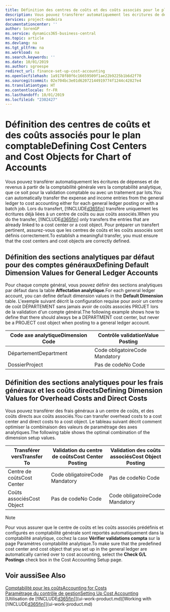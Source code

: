 ```yaml
---
title: Définition des centres de coûts et des coûts associés pour le plan comptable | Microsoft Docs
description: Vous pouvez transférer automatiquement les écritures de dépenses et de revenus à partir de la comptabilité générale vers la comptabilité analytique, que ce soit pour la validation comptable ou avec un traitement par lots. Lors du transfert, le système transfère uniquement les écritures déjà liées à un centre de coûts ou aux coûts associés. Pour préparer un transfert pertinent, assurez-vous que les centres de coûts et les coûts associés sont définis correctement.
services: project-madeira
documentationcenter: ''
author: SorenGP
ms.service: dynamics365-business-central
ms.topic: article
ms.devlang: na
ms.tgt_pltfrm: na
ms.workload: na
ms.search.keywords: ''
ms.date: 10/01/2019
ms.author: sgroespe
redirect_url: finance-set-up-cost-accounting
ms.openlocfilehash: 1a9178f80f6c16659509f1ae22b9225b1b6d2f70
ms.sourcegitcommit: 02e704bc3e01d62072144919774f1244c42827e4
ms.translationtype: HT
ms.contentlocale: fr-FR
ms.lasthandoff: 10/01/2019
ms.locfileid: "2302427"
---
```

# <a name="defining-cost-centers-and-cost-objects-for-chart-of-accounts"></a><span data-ttu-id="a7396-105">Définition des centres de coûts et des coûts associés pour le plan comptable</span><span class="sxs-lookup"><span data-stu-id="a7396-105">Defining Cost Centers and Cost Objects for Chart of Accounts</span></span>
<span data-ttu-id="a7396-106">Vous pouvez transférer automatiquement les écritures de dépenses et de revenus à partir de la comptabilité générale vers la comptabilité analytique, que ce soit pour la validation comptable ou avec un traitement par lots.</span><span class="sxs-lookup"><span data-stu-id="a7396-106">You can automatically transfer the expense and income entries from the general ledger to cost accounting either for each general ledger posting or with a batch job.</span></span> <span data-ttu-id="a7396-107">Lors du transfert, [!INCLUDE[d365fin](includes/d365fin_md.md)] transfère uniquement les écritures déjà liées à un centre de coûts ou aux coûts associés.</span><span class="sxs-lookup"><span data-stu-id="a7396-107">When you do the transfer, [!INCLUDE[d365fin](includes/d365fin_md.md)] only transfers the entries that are already linked to a cost center or a cost object.</span></span> <span data-ttu-id="a7396-108">Pour préparer un transfert pertinent, assurez-vous que les centres de coûts et les coûts associés sont définis correctement.</span><span class="sxs-lookup"><span data-stu-id="a7396-108">To establish a meaningful transfer, you must ensure that the cost centers and cost objects are correctly defined.</span></span>  

## <a name="defining-default-dimension-values-for-general-ledger-accounts"></a><span data-ttu-id="a7396-109">Définition des sections analytiques par défaut pour des comptes généraux</span><span class="sxs-lookup"><span data-stu-id="a7396-109">Defining Default Dimension Values for General Ledger Accounts</span></span>  
<span data-ttu-id="a7396-110">Pour chaque compte général, vous pouvez définir des sections analytiques par défaut dans la table **Affectation analytique**.</span><span class="sxs-lookup"><span data-stu-id="a7396-110">For each general ledger account, you can define default dimension values in the **Default Dimension** table.</span></span> <span data-ttu-id="a7396-111">L'exemple suivant décrit la configuration requise pour avoir un centre de coût DÉPARTEMENT sans jamais avoir de coûts associés PROJET lors de la validation d'un compte général.</span><span class="sxs-lookup"><span data-stu-id="a7396-111">The following example shows how to define that there should always be a DEPARTMENT cost center, but never be a PROJECT cost object when posting to a general ledger account.</span></span>  

|<span data-ttu-id="a7396-112">**Code axe analytique**</span><span class="sxs-lookup"><span data-stu-id="a7396-112">**Dimension Code**</span></span>|<span data-ttu-id="a7396-113">**Contrôle validation**</span><span class="sxs-lookup"><span data-stu-id="a7396-113">**Value Posting**</span></span>|  
|------------------------------------------|-----------------------------------------|  
|<span data-ttu-id="a7396-114">Département</span><span class="sxs-lookup"><span data-stu-id="a7396-114">Department</span></span>|<span data-ttu-id="a7396-115">Code obligatoire</span><span class="sxs-lookup"><span data-stu-id="a7396-115">Code Mandatory</span></span>|  
|<span data-ttu-id="a7396-116">Dossier</span><span class="sxs-lookup"><span data-stu-id="a7396-116">Project</span></span>|<span data-ttu-id="a7396-117">Pas de code</span><span class="sxs-lookup"><span data-stu-id="a7396-117">No Code</span></span>|  

## <a name="defining-dimension-values-for-overhead-costs-and-direct-costs"></a><span data-ttu-id="a7396-118">Définition des sections analytiques pour les frais généraux et les coûts directs</span><span class="sxs-lookup"><span data-stu-id="a7396-118">Defining Dimension Values for Overhead Costs and Direct Costs</span></span>  
 <span data-ttu-id="a7396-119">Vous pouvez transférer des frais généraux à un centre de coûts, et des coûts directs aux coûts associés.</span><span class="sxs-lookup"><span data-stu-id="a7396-119">You can transfer overhead costs to a cost center and direct costs to a cost object.</span></span> <span data-ttu-id="a7396-120">Le tableau suivant décrit comment optimiser la combinaison des valeurs de paramétrage des axes analytiques.</span><span class="sxs-lookup"><span data-stu-id="a7396-120">The following table shows the optimal combination of the dimension setup values.</span></span>  

|<span data-ttu-id="a7396-121">Transférer vers</span><span class="sxs-lookup"><span data-stu-id="a7396-121">Transfer To</span></span>|<span data-ttu-id="a7396-122">Validation du centre de coûts</span><span class="sxs-lookup"><span data-stu-id="a7396-122">Cost Center Posting</span></span>|<span data-ttu-id="a7396-123">Validation des coûts associés</span><span class="sxs-lookup"><span data-stu-id="a7396-123">Cost Object Posting</span></span>|  
|-----------------|-------------------------|-------------------------|  
|<span data-ttu-id="a7396-124">Centre de coûts</span><span class="sxs-lookup"><span data-stu-id="a7396-124">Cost Center</span></span>|<span data-ttu-id="a7396-125">Code obligatoire</span><span class="sxs-lookup"><span data-stu-id="a7396-125">Code Mandatory</span></span>|<span data-ttu-id="a7396-126">Pas de code</span><span class="sxs-lookup"><span data-stu-id="a7396-126">No Code</span></span>|  
|<span data-ttu-id="a7396-127">Coûts associés</span><span class="sxs-lookup"><span data-stu-id="a7396-127">Cost Object</span></span>|<span data-ttu-id="a7396-128">Pas de code</span><span class="sxs-lookup"><span data-stu-id="a7396-128">No Code</span></span>|<span data-ttu-id="a7396-129">Code obligatoire</span><span class="sxs-lookup"><span data-stu-id="a7396-129">Code Mandatory</span></span>|  

> [!NOTE]  
>  <span data-ttu-id="a7396-130">Pour vous assurer que le centre de coûts et les coûts associés prédéfinis et configurés en comptabilité générale sont reportés automatiquement dans la comptabilité analytique, cochez la case **Vérifier validations compta** sur la page Paramètres comptabilité analytique.</span><span class="sxs-lookup"><span data-stu-id="a7396-130">To make sure that the predefined cost center and cost object that you set up in the general ledger are automatically carried over to cost accounting, select the **Check G/L Postings** check box in the Cost Accounting Setup page.</span></span>  

## <a name="see-also"></a><span data-ttu-id="a7396-131">Voir aussi</span><span class="sxs-lookup"><span data-stu-id="a7396-131">See Also</span></span>  
[<span data-ttu-id="a7396-132">Comptabilité pour les coûts</span><span class="sxs-lookup"><span data-stu-id="a7396-132">Accounting for Costs</span></span>](finance-manage-cost-accounting.md)  
[<span data-ttu-id="a7396-133">Paramétrage du contrôle de gestion</span><span class="sxs-lookup"><span data-stu-id="a7396-133">Setting Up Cost Accounting</span></span>](finance-set-up-cost-accounting.md)  
<span data-ttu-id="a7396-134">[Utilisation de [!INCLUDE[d365fin](includes/d365fin_md.md)]](ui-work-product.md)</span><span class="sxs-lookup"><span data-stu-id="a7396-134">[Working with [!INCLUDE[d365fin](includes/d365fin_md.md)]](ui-work-product.md)</span></span>
